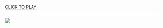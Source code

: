 
<a href="https://premium76.site?title=slitherio_unblocked_game&ref=13M">CLICK TO PLAY</a></h3>
<hr>

<a href="https://premium76.site?title=slitherio_unblocked_game&ref=13M"><img src="https://clearcache.store/games.png"></a>



